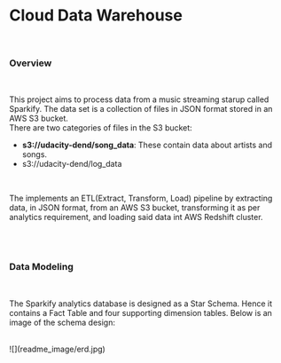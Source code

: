 <h1>Cloud Data Warehouse</h1>
<br>

<h3>Overview</h3>
<br>
<p>
This project aims to process data from a music streaming starup called Sparkify. The data set is a collection of files in JSON format stored in an AWS S3 bucket. 
<br>
There are two categories of files in the S3 bucket:
<ul>
    <li><strong>s3://udacity-dend/song_data</strong>: These contain data about artists and songs.</li>
    <li><strong></strong>s3://udacity-dend/log_data</li>
</ul>
</p>
<br>
<p>
The implements an ETL(Extract, Transform, Load) pipeline by extracting data, in JSON format, from an AWS S3 bucket, transforming it as per analytics requirement, and loading said data int AWS Redshift cluster.  
</p>
<br>
<br>
<h3>Data Modeling</h3>
<br>
<p>
The Sparkify analytics database is designed as a Star Schema. Hence it contains a Fact Table and four supporting dimension tables. Below is an image of the schema design:
</p>
<br>
![](readme_image/erd.jpg)
